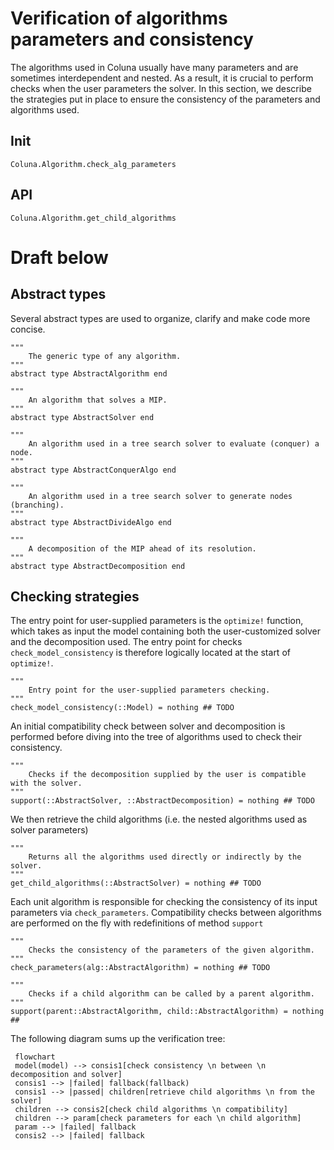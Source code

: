 # Verification of algorithms parameters and consistency

The algorithms used in Coluna usually have many parameters and are sometimes interdependent and nested.
As a result, it is crucial to perform checks when the user parameters the solver.
In this section, we describe the strategies put in place to ensure the consistency of the parameters and algorithms used.

## Init

```@docs
Coluna.Algorithm.check_alg_parameters
```

## API

```@docs
Coluna.Algorithm.get_child_algorithms
```


# Draft below

## Abstract types 

Several abstract types are used to organize, clarify and make code more concise. 
```
"""
    The generic type of any algorithm.
"""
abstract type AbstractAlgorithm end
```

```
"""
    An algorithm that solves a MIP.
"""
abstract type AbstractSolver end
```

```
"""
    An algorithm used in a tree search solver to evaluate (conquer) a node.
"""
abstract type AbstractConquerAlgo end
```

```
"""
    An algorithm used in a tree search solver to generate nodes (branching).
"""
abstract type AbstractDivideAlgo end
``` 

```
"""
    A decomposition of the MIP ahead of its resolution.
"""
abstract type AbstractDecomposition end
```

## Checking strategies

The entry point for user-supplied parameters is the ```optimize!``` function, which takes as input the model containing both the user-customized solver and the decomposition used. The entry point for checks ```check_model_consistency``` is therefore logically located at the start of ```optimize!```. 

```
"""
    Entry point for the user-supplied parameters checking.
"""
check_model_consistency(::Model) = nothing ## TODO
```

An initial compatibility check between solver and decomposition is performed before diving into the tree of algorithms used to check their consistency.

```
"""
    Checks if the decomposition supplied by the user is compatible with the solver. 
"""
support(::AbstractSolver, ::AbstractDecomposition) = nothing ## TODO
```

We then retrieve the child algorithms (i.e. the nested algorithms used as solver parameters)
```
"""
    Returns all the algorithms used directly or indirectly by the solver. 
"""
get_child_algorithms(::AbstractSolver) = nothing ## TODO
``` 

Each unit algorithm is responsible for checking the consistency of its input parameters via ```check_parameters```. Compatibility checks between algorithms are performed on the fly with redefinitions of method ```support``` 

``` 
"""
    Checks the consistency of the parameters of the given algorithm. 
"""
check_parameters(alg::AbstractAlgorithm) = nothing ## TODO
```
```
"""
    Checks if a child algorithm can be called by a parent algorithm.  
"""
support(parent::AbstractAlgorithm, child::AbstractAlgorithm) = nothing ## 
``` 

The following diagram sums up the verification tree:

```mermaid
 flowchart
 model(model) --> consis1[check consistency \n between \n decomposition and solver]
 consis1 --> |failed| fallback(fallback)
 consis1 --> |passed| children[retrieve child algorithms \n from the solver]
 children --> consis2[check child algorithms \n compatibility]
 children --> param[check parameters for each \n child algorithm]
 param --> |failed| fallback
 consis2 --> |failed| fallback
```